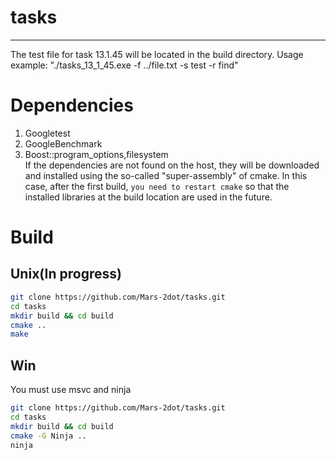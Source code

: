 # tasks
---  
The test file for task 13.1.45 will be located in the build directory. 
Usage example: "./tasks_13_1_45.exe -f ../file.txt -s test -r find" 
# **Dependencies**  
1) Googletest
2) GoogleBenchmark
3) Boost::program_options,filesystem  
If the dependencies are not found on the host, they will be downloaded and installed using the so-called "super-assembly" of cmake. In this case, after the first build, `you need to restart cmake`  so that the installed libraries at the build location are used in the future.
# **Build**  
## Unix(In progress)   
```sh 
git clone https://github.com/Mars-2dot/tasks.git  
cd tasks  
mkdir build && cd build  
cmake ..  
make  
```
## Win
You must use msvc and ninja 
```sh
git clone https://github.com/Mars-2dot/tasks.git  
cd tasks
mkdir build && cd build
cmake -G Ninja ..  
ninja
```
